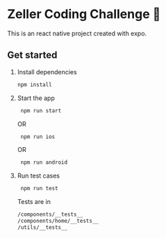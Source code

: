 # Zeller Coding Challenge 👋

This is an react native project created with expo.

## Get started

1. Install dependencies

   ```bash
   npm install
   ```

2. Start the app

   ```bash
    npm run start
   ```

   OR

   ```bash
    npm run ios
   ```

   OR

   ```bash
    npm run android
   ```

3. Run test cases

   ```bash
    npm run test
   ```

   Tests are in

   ```bash
   /components/__tests__
   /components/home/__tests__
   /utils/__tests__
   ```
